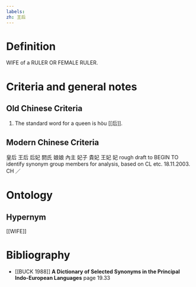 ```yaml
---
labels: 
zh: 王后
---
```


# Definition
WIFE of a RULER OR FEMALE RULER.
# Criteria and general notes
## Old Chinese Criteria
1. The standard word for a queen is hòu [[后]].
## Modern Chinese Criteria
皇后
王后
后妃
閼氏
娘娘
內主
妃子
貴妃
王妃
妃
rough draft to BEGIN TO identify synonym group members for analysis, based on CL etc. 18.11.2003. CH ／
# Ontology

## Hypernym
[[WIFE]]
# Bibliography
- [[BUCK 1988]]
**A Dictionary of Selected Synonyms in the Principal Indo-European Languages** page 19.33
